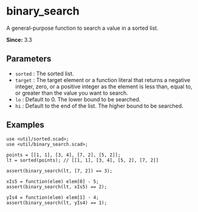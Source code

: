 # binary_search

A general-purpose function to search a value in a sorted list.

**Since:**  3.3

## Parameters

- `sorted` : The sorted list.
- `target` : The target element or a function literal that returns a negative integer, zero, or a positive integer as the element is less than, equal to, or greater than the value you want to search.
- `lo` : Default to 0. The lower bound to be searched.
- `hi` : Default to the end of the list. The higher bound to be searched.

## Examples

    use <util/sorted.scad>;
    use <util/binary_search.scad>;

    points = [[1, 1], [3, 4], [7, 2], [5, 2]];
    lt = sorted(points); // [[1, 1], [3, 4], [5, 2], [7, 2]]

    assert(binary_search(lt, [7, 2]) == 3);

    xIs5 = function(elem) elem[0] - 5;
    assert(binary_search(lt, xIs5) == 2);

    yIs4 = function(elem) elem[1] - 4;
    assert(binary_search(lt, yIs4) == 1);
